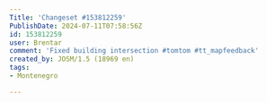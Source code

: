 ```yaml
---
Title: 'Changeset #153812259'
PublishDate: 2024-07-11T07:58:56Z
id: 153812259
user: Brentar
comment: 'Fixed building intersection #tomtom #tt_mapfeedback'
created_by: JOSM/1.5 (18969 en)
tags:
- Montenegro

---
```

